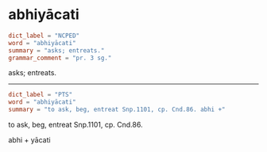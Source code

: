 # abhiyācati

``` toml
dict_label = "NCPED"
word = "abhiyācati"
summary = "asks; entreats."
grammar_comment = "pr. 3 sg."
```

asks; entreats.

--------------------

``` toml
dict_label = "PTS"
word = "abhiyācati"
summary = "to ask, beg, entreat Snp.1101, cp. Cnd.86. abhi +"
```

to ask, beg, entreat Snp.1101, cp. Cnd.86.

abhi \+ yācati

